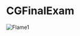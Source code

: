 # CGFinalExam
![Flame1](https://user-images.githubusercontent.com/94195667/233528528-6f2c0475-df48-4790-883f-6343caaa5a5c.png)
